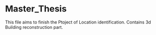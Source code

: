 # Master_Thesis
This file aims to finish the Ptoject of Location identification.
Contains 3d Building reconstruction part.
